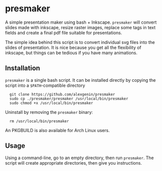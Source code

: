 # presmaker

A simple presentation maker using bash + Inkscape. `presmaker` will convert
slides made with inkscape, resize raster images, replace some tags in text 
fields and create a final pdf file suitable for presentations. 

The simple idea behind this script is to convert individual svg files into 
the slides of presentation. It is nice because you get all the flexibility 
of inkscape, but things can be tedious if you have many animations. 

## Installation 

`presmaker` is a single bash script. It can be installed directly by copying 
the script into a `$PATH`-compatible directory 
  
```
  git clone https://github.com/alexgenin/presmaker
  sudo cp ./presmaker/presmaker /usr/local/bin/presmaker
  sudo chmod +x /usr/local/bin/presmaker
```

Uninstall by removing the `presmaker` binary: 
  
```
  rm /usr/local/bin/presmaker
```

An PKGBUILD is also available for Arch Linux users. 

## Usage 

Using a command-line, go to an empty directory, then run `presmaker`. The 
script will create appropriate directories, then give you instructions. 


